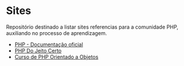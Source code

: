 # Sites

Repositório destinado a listar sites referencias para a comunidade PHP, auxiliando no processo de aprendizagem.

- [PHP - Documentação oficial](http://php.net/)
- [PHP Do Jeito Certo](http://br.phptherightway.com/)
- [Curso de PHP Orientado a Objetos](http://cafeesoftware.com/curso-de-php-orientado-a-objetos/)

